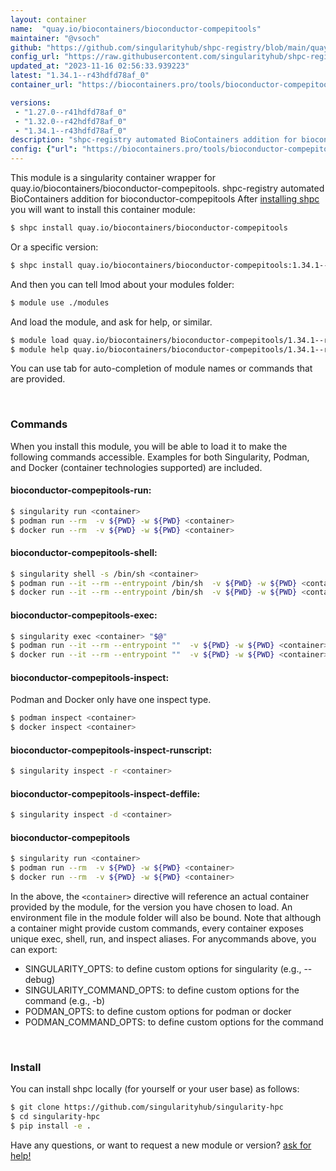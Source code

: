 ```yaml
---
layout: container
name:  "quay.io/biocontainers/bioconductor-compepitools"
maintainer: "@vsoch"
github: "https://github.com/singularityhub/shpc-registry/blob/main/quay.io/biocontainers/bioconductor-compepitools/container.yaml"
config_url: "https://raw.githubusercontent.com/singularityhub/shpc-registry/main/quay.io/biocontainers/bioconductor-compepitools/container.yaml"
updated_at: "2023-11-16 02:56:33.939223"
latest: "1.34.1--r43hdfd78af_0"
container_url: "https://biocontainers.pro/tools/bioconductor-compepitools"

versions:
 - "1.27.0--r41hdfd78af_0"
 - "1.32.0--r42hdfd78af_0"
 - "1.34.1--r43hdfd78af_0"
description: "shpc-registry automated BioContainers addition for bioconductor-compepitools"
config: {"url": "https://biocontainers.pro/tools/bioconductor-compepitools", "maintainer": "@vsoch", "description": "shpc-registry automated BioContainers addition for bioconductor-compepitools", "latest": {"1.34.1--r43hdfd78af_0": "sha256:4fffec32598367f10d10c66b20b712ad1b89723d55d710954543900f07845be7"}, "tags": {"1.27.0--r41hdfd78af_0": "sha256:041c0c2d3d617c665ef4c966f8b9b9bce12de7262dddc32be531771e45dd064b", "1.32.0--r42hdfd78af_0": "sha256:66430ff39ae16db3da94daf715cc99d20414d7dac4a58ce1694a68fac78f9cce", "1.34.1--r43hdfd78af_0": "sha256:4fffec32598367f10d10c66b20b712ad1b89723d55d710954543900f07845be7"}, "docker": "quay.io/biocontainers/bioconductor-compepitools"}
---
```


This module is a singularity container wrapper for quay.io/biocontainers/bioconductor-compepitools.
shpc-registry automated BioContainers addition for bioconductor-compepitools
After [installing shpc](#install) you will want to install this container module:


```bash
$ shpc install quay.io/biocontainers/bioconductor-compepitools
```

Or a specific version:

```bash
$ shpc install quay.io/biocontainers/bioconductor-compepitools:1.34.1--r43hdfd78af_0
```

And then you can tell lmod about your modules folder:

```bash
$ module use ./modules
```

And load the module, and ask for help, or similar.

```bash
$ module load quay.io/biocontainers/bioconductor-compepitools/1.34.1--r43hdfd78af_0
$ module help quay.io/biocontainers/bioconductor-compepitools/1.34.1--r43hdfd78af_0
```

You can use tab for auto-completion of module names or commands that are provided.

<br>

### Commands

When you install this module, you will be able to load it to make the following commands accessible.
Examples for both Singularity, Podman, and Docker (container technologies supported) are included.

#### bioconductor-compepitools-run:

```bash
$ singularity run <container>
$ podman run --rm  -v ${PWD} -w ${PWD} <container>
$ docker run --rm  -v ${PWD} -w ${PWD} <container>
```

#### bioconductor-compepitools-shell:

```bash
$ singularity shell -s /bin/sh <container>
$ podman run --it --rm --entrypoint /bin/sh  -v ${PWD} -w ${PWD} <container>
$ docker run --it --rm --entrypoint /bin/sh  -v ${PWD} -w ${PWD} <container>
```

#### bioconductor-compepitools-exec:

```bash
$ singularity exec <container> "$@"
$ podman run --it --rm --entrypoint ""  -v ${PWD} -w ${PWD} <container> "$@"
$ docker run --it --rm --entrypoint ""  -v ${PWD} -w ${PWD} <container> "$@"
```

#### bioconductor-compepitools-inspect:

Podman and Docker only have one inspect type.

```bash
$ podman inspect <container>
$ docker inspect <container>
```

#### bioconductor-compepitools-inspect-runscript:

```bash
$ singularity inspect -r <container>
```

#### bioconductor-compepitools-inspect-deffile:

```bash
$ singularity inspect -d <container>
```



#### bioconductor-compepitools

```bash
$ singularity run <container>
$ podman run --rm  -v ${PWD} -w ${PWD} <container>
$ docker run --rm  -v ${PWD} -w ${PWD} <container>
```


In the above, the `<container>` directive will reference an actual container provided
by the module, for the version you have chosen to load. An environment file in the
module folder will also be bound. Note that although a container
might provide custom commands, every container exposes unique exec, shell, run, and
inspect aliases. For anycommands above, you can export:

 - SINGULARITY_OPTS: to define custom options for singularity (e.g., --debug)
 - SINGULARITY_COMMAND_OPTS: to define custom options for the command (e.g., -b)
 - PODMAN_OPTS: to define custom options for podman or docker
 - PODMAN_COMMAND_OPTS: to define custom options for the command

<br>

### Install

You can install shpc locally (for yourself or your user base) as follows:

```bash
$ git clone https://github.com/singularityhub/singularity-hpc
$ cd singularity-hpc
$ pip install -e .
```

Have any questions, or want to request a new module or version? [ask for help!](https://github.com/singularityhub/singularity-hpc/issues)